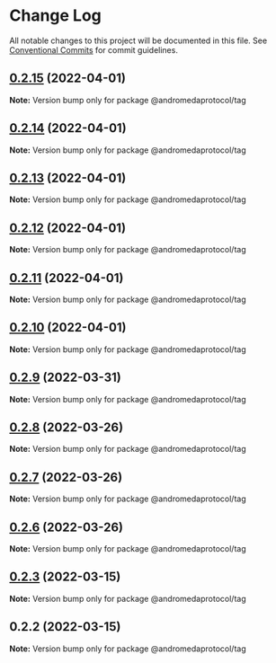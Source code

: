 # Change Log

All notable changes to this project will be documented in this file.
See [Conventional Commits](https://conventionalcommits.org) for commit guidelines.

## [0.2.15](https://github.com/andromedaprotocol/design-system/compare/@andromedaprotocol/tag@0.2.14...@andromedaprotocol/tag@0.2.15) (2022-04-01)

**Note:** Version bump only for package @andromedaprotocol/tag





## [0.2.14](https://github.com/andromedaprotocol/design-system/compare/@andromedaprotocol/tag@0.2.13...@andromedaprotocol/tag@0.2.14) (2022-04-01)

**Note:** Version bump only for package @andromedaprotocol/tag





## [0.2.13](https://github.com/andromedaprotocol/design-system/compare/@andromedaprotocol/tag@0.2.12...@andromedaprotocol/tag@0.2.13) (2022-04-01)

**Note:** Version bump only for package @andromedaprotocol/tag





## [0.2.12](https://github.com/andromedaprotocol/design-system/compare/@andromedaprotocol/tag@0.2.9...@andromedaprotocol/tag@0.2.12) (2022-04-01)

**Note:** Version bump only for package @andromedaprotocol/tag





## [0.2.11](https://github.com/andromedaprotocol/design-system/compare/@andromedaprotocol/tag@0.2.9...@andromedaprotocol/tag@0.2.11) (2022-04-01)

**Note:** Version bump only for package @andromedaprotocol/tag





## [0.2.10](https://github.com/andromedaprotocol/design-system/compare/@andromedaprotocol/tag@0.2.9...@andromedaprotocol/tag@0.2.10) (2022-04-01)

**Note:** Version bump only for package @andromedaprotocol/tag





## [0.2.9](https://github.com/andromedaprotocol/design-system/compare/@andromedaprotocol/tag@0.2.8...@andromedaprotocol/tag@0.2.9) (2022-03-31)

**Note:** Version bump only for package @andromedaprotocol/tag





## [0.2.8](https://github.com/andromedaprotocol/design-system/compare/@andromedaprotocol/tag@0.2.6...@andromedaprotocol/tag@0.2.8) (2022-03-26)

**Note:** Version bump only for package @andromedaprotocol/tag





## [0.2.7](https://github.com/andromedaprotocol/design-system/compare/@andromedaprotocol/tag@0.2.6...@andromedaprotocol/tag@0.2.7) (2022-03-26)

**Note:** Version bump only for package @andromedaprotocol/tag





## [0.2.6](https://github.com/andromedaprotocol/design-system/compare/@andromedaprotocol/tag@0.2.3...@andromedaprotocol/tag@0.2.6) (2022-03-26)

**Note:** Version bump only for package @andromedaprotocol/tag





## [0.2.3](https://github.com/andromedaprotocol/design-system/compare/@andromedaprotocol/tag@0.2.2...@andromedaprotocol/tag@0.2.3) (2022-03-15)

**Note:** Version bump only for package @andromedaprotocol/tag





## 0.2.2 (2022-03-15)

**Note:** Version bump only for package @andromedaprotocol/tag
